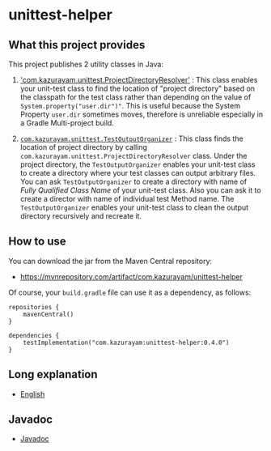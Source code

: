 # unittest-helper

## What this project provides

This project publishes 2 utility classes in Java:

1. ['com.kazurayam.unittest.ProjectDirectoryResolver'](https://github.com/kazurayam/unittest-helper/blob/develop/lib/src/main/java/com/kazurayam/unittest/ProjectDirectoryResolver.java) : This class enables your unit-test class to find the location of "project directory" based on the classpath for the test class rather than depending on the value of `System.property("user.dir")"`. This is useful because the System Property `user.dir` sometimes moves, therefore is unreliable especially in a Gradle Multi-project build.

2. [`com.kazurayam.unittest.TestOutputOrganizer`](https://github.com/kazurayam/unittest-helper/blob/develop/lib/src/main/java/com/kazurayam/unittest/TestOutuputOrganizer.java) : This class finds the location of project directory by calling `com.kazurayam.unittest.ProjectDirectoryResolver` class. Under the project directory, the `TestOutputOrganizer` enables your unit-test class to create a directory where your test classes can output arbitrary files. You can ask `TestOutputOrganizer` to create a directory with name of *Fully Qualified Class Name* of your unit-test class. Also you can ask it to create a director with name of individual test Method name. The `TestOutputOrganizer` enables your unit-test class to clean the output directory recursively and recreate it.

## How to use

You can download the jar from the Maven Central repository:

- https://mvnrepository.com/artifact/com.kazurayam/unittest-helper

Of course, your `build.gradle` file can use it as a dependency, as follows:

```
repositories {
    mavenCentral()
}

dependencies {
    testImplementation("com.kazurayam:unittest-helper:0.4.0")
}
```

## Long explanation

- [English](https://kazurayam.github.io/unittest-helper)

## Javadoc

- [Javadoc](https://kazurayam.github.io/unittest-helper/api/)

